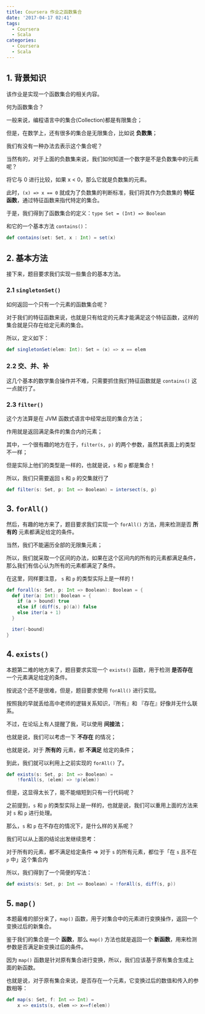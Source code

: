 ```yaml
---
title: Coursera 作业之函数集合
date: '2017-04-17 02:41'
tags:
  - Coursera
  - Scala
categories:
  - Coursera
  - Scala
---
```


## 1. 背景知识

该作业是实现一个函数集合的相关内容。

何为函数集合？

一般来说，编程语言中的集合(Collection)都是有限集合；

但是，在数学上，还有很多的集合是无限集合，比如说 **负数集**；

我们有没有一种办法去表示这个集合呢？

<!-- more -->

当然有的，对于上面的负数集来说，我们如何知道一个数字是不是负数集中的元素呢？

将它与 0 进行比较，如果 x < 0，那么它就是负数集的元素。

此时，`(x) => x == 0` 就成为了负数集的判断标准，我们将其作为负数集的 **特征函数**，通过特征函数来指代特定的集合。

于是，我们得到了函数集合的定义：`type Set = (Int) => Boolean`

和它的一个基本方法 `contains()`：

```scala
def contains(set: Set, x : Int) = set(x)
```

## 2. 基本方法

接下来，题目要求我们实现一些集合的基本方法。

### 2.1 `singletonSet()`

如何返回一个只有一个元素的函数集合呢？

对于我们的特征函数来说，也就是只有给定的元素才能满足这个特征函数，这样的集合就是只存在给定元素的集合。

所以，定义如下：

```scala
def singletonSet(elem: Int): Set = (x) => x == elem
```

### 2.2 交、并、补

这几个基本的数学集合操作并不难，只需要抓住我们特征函数就是 `contains()` 这一点就行了。

### 2.3 `filter()`

这个方法算是在 JVM 函数式语言中经常出现的集合方法；

作用就是返回满足条件的集合内的元素；

其中，一个很有趣的地方在于，`filter(s, p)` 的两个参数，虽然其表面上的类型不一样；

但是实际上他们的类型是一样的，也就是说，`s` 和 `p` 都是集合！

所以，我们只需要返回 `s` 和 `p` 的交集就行了

```scala
def filter(s: Set, p: Int => Boolean) = intersect(s, p)
```

## 3. `forAll()`

然后，有趣的地方来了，题目要求我们实现一个 `forAll()` 方法，用来检测是否 **所有的** 元素都满足给定的条件。

当然，我们不能遍历全部的无限集元素；

所以，我们就采取一个区间的办法，如果在这个区间内的所有的元素都满足条件，那么我们有信心认为所有的元素都满足了条件。

在这里，同样要注意， `s` 和 `p` 的类型实际上是一样的！

```scala
def forall(s: Set, p: Int => Boolean): Boolean = {
  def iter(a: Int): Boolean = {
    if (a > bound) true
    else if (diff(s, p)(a)) false
    else iter(a + 1)
  }

  iter(-bound)
}
```

## 4. `exists()`

本题第二难的地方来了，题目要求实现一个 `exists()` 函数，用于检测 **是否存在** 一个元素满足给定的条件。

按说这个还不是很难，但是，题目要求使用 `forAll()` 进行实现。

按照我的早就丢给高中老师的逻辑关系知识，『所有』和 『存在』好像并无什么联系。

不过，在论坛上有人提醒了我，可以使用 **间接法**；

也就是说，我们可以考虑一下 **不存在** 的情况；

也就是说，对于 **所有的** 元素，都 **不满足** 给定的条件；

到此，我们就可以利用上之前实现的 `forAll()` 了。

```scala
def exists(s: Set, p: Int => Boolean) =
    !forAll(s, (elem) => !p(elem))
```

但是，这显得太长了，能不能缩短到只有一行代码呢？

之前提到，`s` 和 `p` 的类型实际上是一样的，也就是说，我们可以重用上面的方法来对 `s` 和 `p` 进行处理。

那么，`s` 和 `p` 在不存在的情况下，是什么样的关系呢？

我们可以从上面的结论出发继续思考：

对于所有的元素，都不满足给定条件 $\Rightarrow$ 对于 `s` 的所有元素，都位于「在 `s` 且不在 `p` 中」这个集合内

所以，我们得到了一个简便的写法：

```scala
def exists(s: Set, p: Int => Boolean) = !forAll(s, diff(s, p))
```

## 5. `map()`

本题最难的部分来了，`map()` 函数，用于对集合中的元素进行变换操作，返回一个变换过后的新集合。

鉴于我们的集合是一个 **函数**，那么 `map()` 方法也就是返回一个 **新函数**，用来检测参数是否满足新变换过后的条件。

因为 `map()` 函数是针对原有集合进行变换，所以，我们应该基于原有集合生成上面的新函数。

也就是说，对于原有集合来说，是否存在一个元素，它变换过后的数值和传入的参数相等：

```scala
def map(s: Set, f: Int => Int) =
    x => exists(s, elem => x==f(elem))
```
